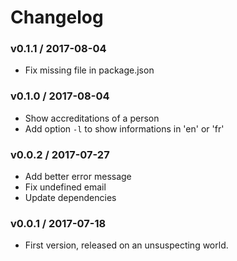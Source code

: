 Changelog
=========

### v0.1.1 / 2017-08-04

  - Fix missing file in package.json

### v0.1.0 / 2017-08-04

  - Show accreditations of a person
  - Add option `-l` to show informations in 'en' or 'fr'

### v0.0.2 / 2017-07-27

  - Add better error message
  - Fix undefined email
  - Update dependencies

### v0.0.1 / 2017-07-18

  - First version, released on an unsuspecting world.

